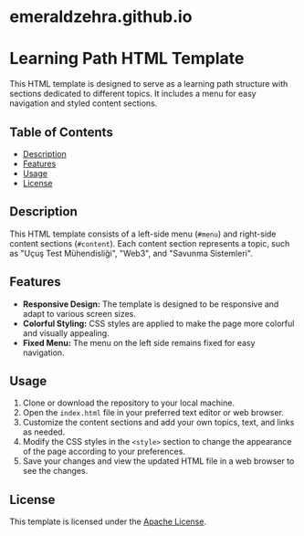# emeraldzehra.github.io

# Learning Path HTML Template

This HTML template is designed to serve as a learning path structure with sections dedicated to different topics. It includes a menu for easy navigation and styled content sections.

## Table of Contents
- [Description](#description)
- [Features](#features)
- [Usage](#usage)
- [License](#license)

## Description
This HTML template consists of a left-side menu (`#menu`) and right-side content sections (`#content`). Each content section represents a topic, such as "Uçuş Test Mühendisliği", "Web3", and "Savunma Sistemleri".

## Features
- **Responsive Design:** The template is designed to be responsive and adapt to various screen sizes.
- **Colorful Styling:** CSS styles are applied to make the page more colorful and visually appealing.
- **Fixed Menu:** The menu on the left side remains fixed for easy navigation.

## Usage
1. Clone or download the repository to your local machine.
2. Open the `index.html` file in your preferred text editor or web browser.
3. Customize the content sections and add your own topics, text, and links as needed.
4. Modify the CSS styles in the `<style>` section to change the appearance of the page according to your preferences.
5. Save your changes and view the updated HTML file in a web browser to see the changes.

## License
This template is licensed under the [Apache License](LICENSE).

